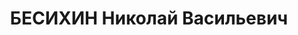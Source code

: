---
title: БЕСИХИН Николай Васильевич
description: 'Род. в 1899. Проживал: г. Орск. Начальник АЗО автобаза "Орскхалилстрой"

  Приговор: ВК ВС СССР, 04.02.1938 – ВМН.

  Реабилитирован июнь 1956'
---